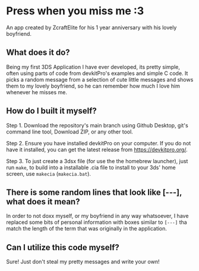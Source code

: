 # Press when you miss me :3

An app created by ZcraftElite for his 1 year anniversary with his lovely boyfriend.

## What does it do?

Being my first 3DS Application I have ever developed, its pretty simple, often using parts of code from devkitPro's examples and simple C code. It picks a random message from a selection of cute little messages and shows them to my lovely boyfriend, so he can remember how much I love him whenever he misses me.

## How do I built it myself?

Step 1. Download the repository's main branch using Github Desktop, git's command line tool, Download ZIP, or any other tool.

Step 2. Ensure you have installed devkitPro on your computer. If you do not have it installed, you can get the latest release from https://devkitpro.org/.

Step 3. To just create a 3dsx file (for use the the homebrew launcher), just run `make`, to build into a installable .cia file to install to your 3ds' home screen, use `makecia` (`makecia.bat`).

## There is some random lines that look like [---], what does it mean?

In order to not doxx myself, or my boyfriend in any way whatsoever, I have replaced some bits of personal information with boxes similar to `[---]` tha match the length of the term that was originally in the application. 

## Can I utilize this code myself?

Sure! Just don't steal my pretty messages and write your own!